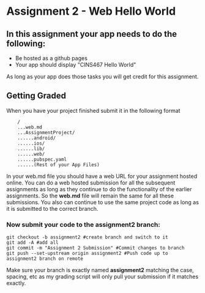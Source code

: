 # Assignment 2 - Web Hello World

## In this assignment your app needs to do the following:

* Be hosted as a github pages
* Your app should display "CINS467 Hello World"

As long as your app does those tasks you will get credit for this assignment.

## Getting Graded

When you have your project finished submit it in the following format

```
    /
    ...web.md
    ...AssignmentProject/
    ......android/
    ......ios/
    ......lib/
    ......web/
    ......pubspec.yaml
    ......(Rest of your App Files)
```
In your web.md file you should have a web URL for your assignment hosted online. You can do a web hosted submission for all the subsequent assignments as long as they continue to do the functionality of the earlier assignments. So the **web.md** file will remain the same for all these submissions. You also can continue to use the same project code as long as it is submitted to the correct branch. 

### Now submit your code to the **assignment2** branch:

```
git checkout -b assignment2 #create branch and switch to it
git add -A #add all
git commit -m "Assignment 2 Submission" #Commit changes to branch
git push --set-upstream origin assignment2 #Push code up to assignment2 branch on remote
```

Make sure your branch is exactly named **assignment2** matching the case, spacing, etc as my grading script will only pull your submission if it matches exactly.
